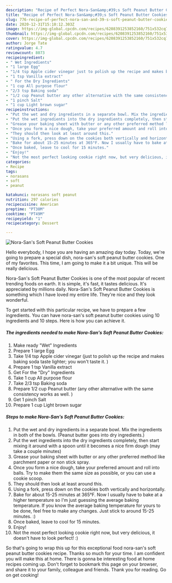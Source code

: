 ```yaml
---
description: "Recipe of Perfect Nora-San&amp;#39;s Soft Peanut Butter Cookies"
title: "Recipe of Perfect Nora-San&amp;#39;s Soft Peanut Butter Cookies"
slug: 776-recipe-of-perfect-nora-san-and-39-s-soft-peanut-butter-cookies
date: 2020-12-31T15:10:12.303Z
image: https://img-global.cpcdn.com/recipes/6208391253852160/751x532cq70/nora-sans-soft-peanut-butter-cookies-recipe-main-photo.jpg
thumbnail: https://img-global.cpcdn.com/recipes/6208391253852160/751x532cq70/nora-sans-soft-peanut-butter-cookies-recipe-main-photo.jpg
cover: https://img-global.cpcdn.com/recipes/6208391253852160/751x532cq70/nora-sans-soft-peanut-butter-cookies-recipe-main-photo.jpg
author: Jorge Tate
ratingvalue: 4.7
reviewcount: 8073
recipeingredient:
- " Wet Ingredients"
- "1 large Egg"
- "1/4 tsp Apple cider vinegar just to polish up the recipe and makes baking soda taste lighter you wont taste it "
- "1 tsp Vanilla extract"
- " For the Dry Ingredients"
- "1 cup All purpose flour"
- "2/3 tsp Baking soda"
- "1/2 cup Peanut butter any other alternative with the same consistency works as well "
- "1 pinch Salt"
- "1 cup Light brown sugar"
recipeinstructions:
- "Put the wet and dry ingredients in a separate bowl. Mix the ingredients in both of the bowls. (Peanut butter goes into dry ingredients.)"
- "Put the wet ingredients into the dry ingredients completely, then start mixing it around with a spoon until it becomes a nice firm dough (may take a couple minutes)"
- "Grease your baking sheet with butter or any other preferred method like parchment paper or non stick spray."
- "Once you form a nice dough, take your preferred amount and roll into balls. Try to make them the same size as possible, or you can use a cookie scoop."
- "They should then look at least around this."
- "Using a fork, press down on the cookies both vertically and horizontally."
- "Bake for about 15-25 minutes at 365°F. Now I usually have to bake at a higher temperature so I&#39;m just guessing the average baking temperature. If you know the average baking temperature for yours to be done, feel free to make any changes. Just stick to around 15-25 minutes. :)"
- "Once baked, leave to cool for 15 minutes."
- "Enjoy!"
- "Not the most perfect looking cookie right now, but very delicious, it doesn&#39;t have to look perfect! :)"
categories:
- Recipe
tags:
- norasans
- soft
- peanut

katakunci: norasans soft peanut 
nutrition: 297 calories
recipecuisine: American
preptime: "PT30M"
cooktime: "PT49M"
recipeyield: "1"
recipecategory: Dessert

---
```



![Nora-San&#39;s Soft Peanut Butter Cookies](https://img-global.cpcdn.com/recipes/6208391253852160/751x532cq70/nora-sans-soft-peanut-butter-cookies-recipe-main-photo.jpg)

Hello everybody, I hope you are having an amazing day today. Today, we're going to prepare a special dish, nora-san&#39;s soft peanut butter cookies. One of my favorites. This time, I am going to make it a bit unique. This will be really delicious.

Nora-San&#39;s Soft Peanut Butter Cookies is one of the most popular of recent trending foods on earth. It is simple, it's fast, it tastes delicious. It's appreciated by millions daily. Nora-San&#39;s Soft Peanut Butter Cookies is something which I have loved my entire life. They're nice and they look wonderful.




To get started with this particular recipe, we have to prepare a few ingredients. You can have nora-san&#39;s soft peanut butter cookies using 10 ingredients and 10 steps. Here is how you can achieve it.

<!--inarticleads1-->

##### The ingredients needed to make Nora-San&#39;s Soft Peanut Butter Cookies:

1. Make ready  &#34;Wet&#34; Ingredients
1. Prepare 1 large Egg
1. Take 1/4 tsp Apple cider vinegar (just to polish up the recipe and makes baking soda taste lighter; you won&#39;t taste it. )
1. Prepare 1 tsp Vanilla extract
1. Get  For the &#34;Dry&#34; Ingredients
1. Take 1 cup All purpose flour
1. Take 2/3 tsp Baking soda
1. Prepare 1/2 cup Peanut butter (any other alternative with the same consistency works as well. )
1. Get 1 pinch Salt
1. Prepare 1 cup Light brown sugar




<!--inarticleads2-->

##### Steps to make Nora-San&#39;s Soft Peanut Butter Cookies:

1. Put the wet and dry ingredients in a separate bowl. Mix the ingredients in both of the bowls. (Peanut butter goes into dry ingredients.)
1. Put the wet ingredients into the dry ingredients completely, then start mixing it around with a spoon until it becomes a nice firm dough (may take a couple minutes)
1. Grease your baking sheet with butter or any other preferred method like parchment paper or non stick spray.
1. Once you form a nice dough, take your preferred amount and roll into balls. Try to make them the same size as possible, or you can use a cookie scoop.
1. They should then look at least around this.
1. Using a fork, press down on the cookies both vertically and horizontally.
1. Bake for about 15-25 minutes at 365°F. Now I usually have to bake at a higher temperature so I&#39;m just guessing the average baking temperature. If you know the average baking temperature for yours to be done, feel free to make any changes. Just stick to around 15-25 minutes. :)
1. Once baked, leave to cool for 15 minutes.
1. Enjoy!
1. Not the most perfect looking cookie right now, but very delicious, it doesn&#39;t have to look perfect! :)




So that's going to wrap this up for this exceptional food nora-san&#39;s soft peanut butter cookies recipe. Thanks so much for your time. I am confident you will make this at home. There is gonna be interesting food at home recipes coming up. Don't forget to bookmark this page on your browser, and share it to your family, colleague and friends. Thank you for reading. Go on get cooking!
